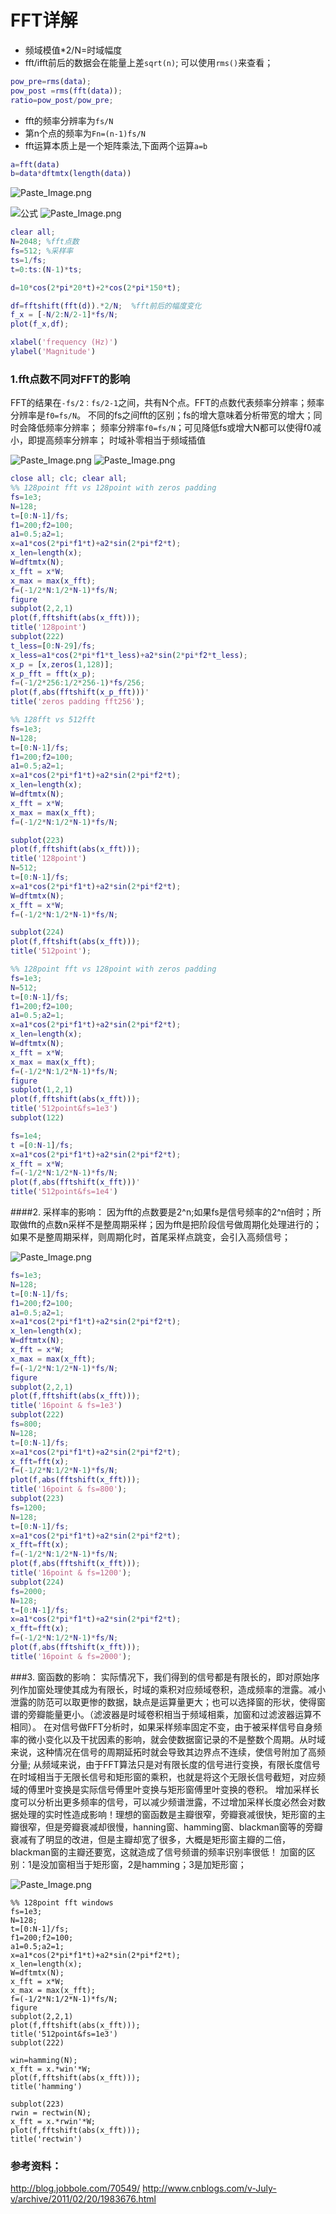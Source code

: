 # FFT详解

- 频域模值*2/N=时域幅度
- fft/ifft前后的数据会在能量上差`sqrt(n)`; 可以使用`rms()`来查看；
```matlab
pow_pre=rms(data);
pow_post =rms(fft(data));
ratio=pow_post/pow_pre;   
```
- fft的频率分辨率为`fs/N`
- 第n个点的频率为`Fn=(n-1)fs/N`
- fft运算本质上是一个矩阵乘法,下面两个运算`a=b`
```matlab
a=fft(data)
b=data*dftmtx(length(data))
```

![Paste_Image.png](http://upload-images.jianshu.io/upload_images/1667747-87cb46c6e3767142.png?imageMogr2/auto-orient/strip%7CimageView2/2/w/1240)

![公式](http://upload-images.jianshu.io/upload_images/1667747-b7bec5a7d0eca95a.png?imageMogr2/auto-orient/strip%7CimageView2/2/w/1240)
![Paste_Image.png](http://upload-images.jianshu.io/upload_images/1667747-80b5684415e7dea4.png?imageMogr2/auto-orient/strip%7CimageView2/2/w/1240)



```matlab
clear all;
N=2048; %fft点数
fs=512; %采样率
ts=1/fs;
t=0:ts:(N-1)*ts;

d=10*cos(2*pi*20*t)+2*cos(2*pi*150*t);

df=fftshift(fft(d)).*2/N;  %fft前后的幅度变化
f_x = [-N/2:N/2-1]*fs/N; 
plot(f_x,df);

xlabel('frequency (Hz)')
ylabel('Magnitude')
```
### 1.fft点数不同对FFT的影响
FFT的结果在`-fs/2：fs/2-1`之间，共有N个点。FFT的点数代表频率分辨率；频率分辨率是`f0=fs/N`。
不同的fs之间fft的区别；fs的增大意味着分析带宽的增大；同时会降低频率分辨率；
频率分辨率`f0=fs/N`；可见降低fs或增大N都可以使得f0减小，即提高频率分辨率；
时域补零相当于频域插值


![Paste_Image.png](http://upload-images.jianshu.io/upload_images/1667747-8cdc468d6ba0c6ef.png?imageMogr2/auto-orient/strip%7CimageView2/2/w/1240)
![Paste_Image.png](http://upload-images.jianshu.io/upload_images/1667747-340c490192796a4b.png?imageMogr2/auto-orient/strip%7CimageView2/2/w/1240)

```matlab
close all; clc; clear all;
%% 128point fft vs 128point with zeros padding
fs=1e3;
N=128;
t=[0:N-1]/fs;
f1=200;f2=100;
a1=0.5;a2=1;
x=a1*cos(2*pi*f1*t)+a2*sin(2*pi*f2*t);
x_len=length(x);
W=dftmtx(N);
x_fft = x*W;
x_max = max(x_fft);
f=(-1/2*N:1/2*N-1)*fs/N;
figure
subplot(2,2,1)
plot(f,fftshift(abs(x_fft)));
title('128point')
subplot(222)
t_less=[0:N-29]/fs;
x_less=a1*cos(2*pi*f1*t_less)+a2*sin(2*pi*f2*t_less);
x_p = [x,zeros(1,128)]; 
x_p_fft = fft(x_p);
f=(-1/2*256:1/2*256-1)*fs/256;
plot(f,abs(fftshift(x_p_fft)))'
title('zeros padding fft256');

%% 128fft vs 512fft
fs=1e3;
N=128;
t=[0:N-1]/fs;
f1=200;f2=100;
a1=0.5;a2=1;
x=a1*cos(2*pi*f1*t)+a2*sin(2*pi*f2*t);
x_len=length(x);
W=dftmtx(N);
x_fft = x*W;
x_max = max(x_fft);
f=(-1/2*N:1/2*N-1)*fs/N;

subplot(223)
plot(f,fftshift(abs(x_fft)));
title('128point')
N=512;
t=[0:N-1]/fs;
x=a1*cos(2*pi*f1*t)+a2*sin(2*pi*f2*t);
W=dftmtx(N);
x_fft = x*W;
f=(-1/2*N:1/2*N-1)*fs/N;

subplot(224)
plot(f,fftshift(abs(x_fft)));
title('512point');

%% 128point fft vs 128point with zeros padding
fs=1e3;
N=512;
t=[0:N-1]/fs;
f1=200;f2=100;
a1=0.5;a2=1;
x=a1*cos(2*pi*f1*t)+a2*sin(2*pi*f2*t);
x_len=length(x);
W=dftmtx(N);
x_fft = x*W;
x_max = max(x_fft);
f=(-1/2*N:1/2*N-1)*fs/N;
figure
subplot(1,2,1)
plot(f,fftshift(abs(x_fft)));
title('512point&fs=1e3')
subplot(122)

fs=1e4;
t =[0:N-1]/fs;
x=a1*cos(2*pi*f1*t)+a2*sin(2*pi*f2*t);
x_fft = x*W;
f=(-1/2*N:1/2*N-1)*fs/N;
plot(f,abs(fftshift(x_fft)))'
title('512point&fs=1e4')
```

####2.	采样率的影响：
因为fft的点数要是2^n;如果fs是信号频率的2^n倍时；所取做fft的点数n采样不是整周期采样；因为fft是把阶段信号做周期化处理进行的；如果不是整周期采样，则周期化时，首尾采样点跳变，会引入高频信号；

![Paste_Image.png](http://upload-images.jianshu.io/upload_images/1667747-a60b694f8e5065a2.png?imageMogr2/auto-orient/strip%7CimageView2/2/w/1240)


 ```matlab
fs=1e3;
N=128;
t=[0:N-1]/fs;
f1=200;f2=100;
a1=0.5;a2=1;
x=a1*cos(2*pi*f1*t)+a2*sin(2*pi*f2*t);
x_len=length(x);
W=dftmtx(N);
x_fft = x*W;
x_max = max(x_fft);
f=(-1/2*N:1/2*N-1)*fs/N;
figure
subplot(2,2,1)
plot(f,fftshift(abs(x_fft)));
title('16point & fs=1e3')
subplot(222)
fs=800;
N=128;
t=[0:N-1]/fs;
x=a1*cos(2*pi*f1*t)+a2*sin(2*pi*f2*t);
x_fft=fft(x);
f=(-1/2*N:1/2*N-1)*fs/N;
plot(f,abs(fftshift(x_fft)));
title('16point & fs=800');
subplot(223)
fs=1200;
N=128;
t=[0:N-1]/fs;
x=a1*cos(2*pi*f1*t)+a2*sin(2*pi*f2*t);
x_fft=fft(x);
f=(-1/2*N:1/2*N-1)*fs/N;
plot(f,abs(fftshift(x_fft)));
title('16point & fs=1200');
subplot(224)
fs=2000;
N=128;
t=[0:N-1]/fs;
x=a1*cos(2*pi*f1*t)+a2*sin(2*pi*f2*t);
x_fft=fft(x);
f=(-1/2*N:1/2*N-1)*fs/N;
plot(f,abs(fftshift(x_fft)));
title('16point & fs=2000');
```

###3.	窗函数的影响：
实际情况下，我们得到的信号都是有限长的，即对原始序列作加窗处理使其成为有限长，时域的乘积对应频域卷积，造成频率的泄露。减小泄露的防范可以取更惨的数据，缺点是运算量更大；也可以选择窗的形状，使得窗谱的旁瓣能量更小。（滤波器是时域卷积相当于频域相乘，加窗和过滤波器运算不相同）。
在对信号做FFT分析时，如果采样频率固定不变，由于被采样信号自身频率的微小变化以及干扰因素的影响，就会使数据窗记录的不是整数个周期。从时域来说，这种情况在信号的周期延拓时就会导致其边界点不连续，使信号附加了高频分量; 从频域来说，由于FFT算法只是对有限长度的信号进行变换，有限长度信号在时域相当于无限长信号和矩形窗的乘积，也就是将这个无限长信号截短，对应频域的傅里叶变换是实际信号傅里叶变换与矩形窗傅里叶变换的卷积。
    增加采样长度可以分析出更多频率的信号，可以减少频谱泄露，不过增加采样长度必然会对数据处理的实时性造成影响！理想的窗函数是主瓣很窄，旁瓣衰减很快，矩形窗的主瓣很窄，但是旁瓣衰减却很慢，hanning窗、hamming窗、blackman窗等的旁瓣衰减有了明显的改进，但是主瓣却宽了很多，大概是矩形窗主瓣的二倍，blackman窗的主瓣还要宽，这就造成了信号频谱的频率识别率很低！ 
加窗的区别：1是没加窗相当于矩形窗，2是hamming；3是加矩形窗；
 
![Paste_Image.png](http://upload-images.jianshu.io/upload_images/1667747-d44110f66331ba15.png?imageMogr2/auto-orient/strip%7CimageView2/2/w/1240)
```matalb
%% 128point fft windows
fs=1e3;
N=128;
t=[0:N-1]/fs;
f1=200;f2=100;
a1=0.5;a2=1;
x=a1*cos(2*pi*f1*t)+a2*sin(2*pi*f2*t);
x_len=length(x);
W=dftmtx(N);
x_fft = x*W;
x_max = max(x_fft);
f=(-1/2*N:1/2*N-1)*fs/N;
figure
subplot(2,2,1)
plot(f,fftshift(abs(x_fft)));
title('512point&fs=1e3')
subplot(222)
 
win=hamming(N);
x_fft = x.*win'*W;
plot(f,fftshift(abs(x_fft)));
title('hamming')
 
subplot(223)
rwin = rectwin(N);
x_fft = x.*rwin'*W;
plot(f,fftshift(abs(x_fft)));
title('rectwin')
```

### 参考资料：
http://blog.jobbole.com/70549/
http://www.cnblogs.com/v-July-v/archive/2011/02/20/1983676.html
